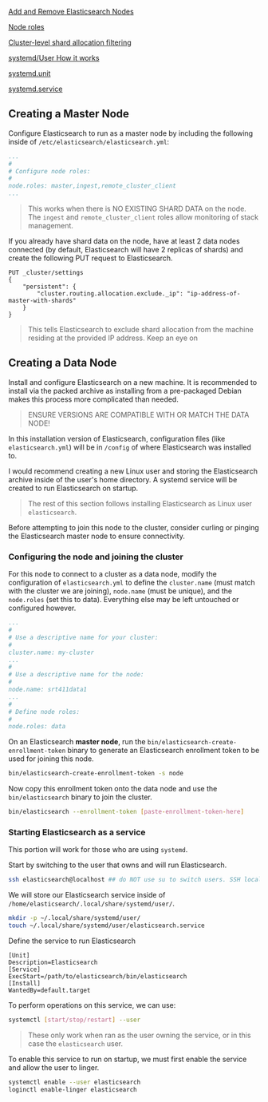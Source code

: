 [Add and Remove Elasticsearch Nodes](https://www.elastic.co/docs/deploy-manage/maintenance/add-and-remove-elasticsearch-nodes)

[Node roles](https://www.elastic.co/docs/deploy-manage/distributed-architecture/clusters-nodes-shards/node-roles)

[Cluster-level shard allocation filtering](https://www.elastic.co/docs/reference/elasticsearch/configuration-reference/cluster-level-shard-allocation-routing-settings#cluster-shard-allocation-filtering)

[systemd/User How it works](https://wiki.archlinux.org/title/Systemd/User#How_it_works)

[systemd.unit](https://man.archlinux.org/man/systemd.unit.5.en)

[systemd.service](https://man.archlinux.org/man/systemd.service.5)
## Creating a Master Node
Configure Elasticsearch to run as a master node by including the following inside of `/etc/elasticsearch/elasticsearch.yml`:
```yml
...
#
# Configure node roles:
#
node.roles: master,ingest,remote_cluster_client
...
```
> This works when there is NO EXISTING SHARD DATA on the node.
> The `ingest` and `remote_cluster_client` roles allow monitoring of stack management.

If you already have shard data on the node, have at least 2 data nodes connected (by default, Elasticsearch will have 2 replicas of shards) and create the following PUT request to Elasticsearch.
```http
PUT _cluster/settings
{
	"persistent": {
		"cluster.routing.allocation.exclude._ip": "ip-address-of-master-with-shards"
	}
}
```
> This tells Elasticsearch to exclude shard allocation from the machine residing at the provided IP address.
> Keep an eye on 
## Creating a Data Node
Install and configure Elasticsearch on a new machine. It is recommended to install via the packed archive as installing from a pre-packaged Debian makes this process more complicated than needed.
> ENSURE VERSIONS ARE COMPATIBLE WITH OR MATCH THE DATA NODE!

In this installation version of Elasticsearch, configuration files (like `elasticsearch.yml`) will be in `/config` of where Elasticsearch was installed to. 

I would recommend creating a new Linux user and storing the Elasticsearch archive inside of the user's home directory. A systemd service will be created to run Elasticsearch on startup.
> The rest of this section follows installing Elasticsearch as Linux user `elasticsearch`.

Before attempting to join this node to the cluster, consider curling or pinging the Elasticsearch master node to ensure connectivity.

### Configuring the node and joining the cluster
For this node to connect to a cluster as a data node, modify the configuration of `elasticsearch.yml` to define the `cluster.name` (must match with the cluster we are joining), `node.name` (must be unique), and the `node.roles` (set this to data). Everything else may be left untouched or configured however.
```yml
...
#
# Use a descriptive name for your cluster:
#
cluster.name: my-cluster
...
#
# Use a descriptive name for the node:
#
node.name: srt411data1
...
#
# Define node roles:
#
node.roles: data
```

On an Elasticsearch **master node**, run the `bin/elasticsearch-create-enrollment-token` binary to generate an Elasticsearch enrollment token to be used for joining this node.
```sh
bin/elasticsearch-create-enrollment-token -s node
```

Now copy this enrollment token onto the data node and use the `bin/elasticsearch` binary to join the cluster.
```sh
bin/elasticsearch --enrollment-token [paste-enrollment-token-here]
```

### Starting Elasticsearch as a service
This portion will work for those who are using `systemd`.

Start by switching to the user that owns and will run Elasticsearch.
```bash
ssh elasticsearch@localhost ## do NOT use su to switch users. SSH locally instead.
```

We will store our Elasticsearch service inside of `/home/elasticsearch/.local/share/systemd/user/`.
```bash
mkdir -p ~/.local/share/systemd/user/
touch ~/.local/share/systemd/user/elasticsearch.service
```

Define the service to run Elasticsearch
```service
[Unit]
Description=Elasticsearch
[Service]
ExecStart=/path/to/elasticsearch/bin/elasticsearch
[Install]
WantedBy=default.target
```

To perform operations on this service, we can use:
```bash
systemctl [start/stop/restart] --user
```
> These only work when ran as the user owning the service, or in this case the `elasticsearch` user.

To enable this service to run on startup, we must first enable the service and allow the user to linger.
```bash
systemctl enable --user elasticsearch
loginctl enable-linger elasticsearch
```
